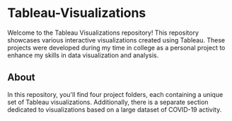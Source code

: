 # Tableau-Visualizations

Welcome to the Tableau Visualizations repository! This repository showcases various interactive visualizations created using Tableau. These projects were developed during my time in college as a personal project to enhance my skills in data visualization and analysis.

## About

In this repository, you'll find four project folders, each containing a unique set of Tableau visualizations. Additionally, there is a separate section dedicated to visualizations based on a large dataset of COVID-19 activity.
